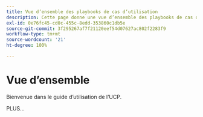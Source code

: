 ```yaml
---
title: Vue d’ensemble des playbooks de cas d’utilisation
description: Cette page donne une vue d’ensemble des playbooks de cas d’utilisation.
exl-id: 0e76fc45-cd0c-455c-8edd-353860c1db5e
source-git-commit: 3f295267af7f21120eef54d07627ac802f2283f9
workflow-type: tm+mt
source-wordcount: '21'
ht-degree: 100%

---
```


# Vue d’ensemble

Bienvenue dans le guide d’utilisation de l’UCP.

PLUS...

<!--
This is the landing page of the user guide. It should be the first list item in the TOC.md file.

See other user landing pages to get ideas.
-->
